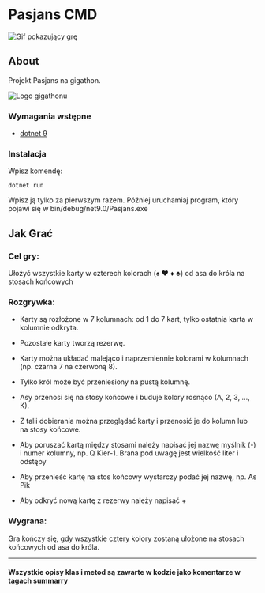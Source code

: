 # Pasjans CMD

![Gif pokazujący grę](https://i.imgur.com/s0Tw15X.gif)

## About <a name = "about"></a>

Projekt Pasjans na gigathon.

![Logo gigathonu](https://encrypted-tbn0.gstatic.com/images?q=tbn:ANd9GcRbH1OgE0YL9WkzSdeRhjC3raBsJka_z5MGrg&s)



### Wymagania wstępne


- [dotnet 9](https://dotnet.microsoft.com/en-us/download/dotnet/9.0)


### Instalacja

Wpisz komendę:

```
dotnet run
```

Wpisz ją tylko za pierwszym razem. Później uruchamiaj program, który pojawi się w bin/debug/net9.0/Pasjans.exe 


## Jak Grać <a name = "usage"></a>

### Cel gry: 

Ułożyć wszystkie karty w czterech kolorach (♠ ♥ ♦ ♣) od asa do króla na stosach końcowych

### Rozgrywka:

- Karty są rozłożone w 7 kolumnach: od 1 do 7 kart, tylko ostatnia karta w kolumnie odkryta.

- Pozostałe karty tworzą rezerwę.

- Karty można układać malejąco i naprzemiennie kolorami w kolumnach (np. czarna 7 na czerwoną 8).

- Tylko król może być przeniesiony na pustą kolumnę.

- Asy przenosi się na stosy końcowe i buduje kolory rosnąco (A, 2, 3, ..., K).

- Z talii dobierania można przeglądać karty i przenosić je do kolumn lub na stosy końcowe.

- Aby poruszać kartą między stosami należy napisać jej nazwę myślnik (-) i numer kolumny, np. Q Kier-1. Brana pod uwagę jest wielkość liter i odstępy

- Aby przenieść kartę na stos końcowy wystarczy podać jej nazwę, np. As Pik

- Aby odkryć nową kartę z rezerwy należy napisać +

### Wygrana:
Gra kończy się, gdy wszystkie cztery kolory zostaną ułożone na stosach końcowych od asa do króla.


---
#### Wszystkie opisy klas i metod są zawarte w kodzie jako komentarze w tagach summarry